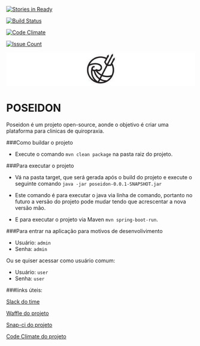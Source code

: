 
[![Stories in Ready](https://badge.waffle.io/tudoNoob/poseidon.svg?label=ready&title=Ready)](http://waffle.io/tudoNoob/poseidon)

[![Build Status](https://snap-ci.com/tudoNoob/poseidon/branch/master/build_image)](https://snap-ci.com/tudoNoob/poseidon/branch/master)

[![Code Climate](https://codeclimate.com/github/tudoNoob/poseidon/badges/gpa.svg)](https://codeclimate.com/github/tudoNoob/poseidon)

[![Issue Count](https://codeclimate.com/github/tudoNoob/poseidon/badges/issue_count.svg)](https://codeclimate.com/github/tudoNoob/poseidon)

[![poseidon](/src/main/resources/poseidon_readme.jpg)](https://github.com/tudoNoob/poseidon)

# POSEIDON

Poseidon é um projeto open-source, aonde o objetivo é criar uma plataforma para clinicas de quiropraxia.

###Como buildar o projeto

* Execute o comando  `mvn clean package` na pasta raiz do projeto.

###Para executar o projeto

* Vá na pasta target, que será gerada após o build do projeto e execute o seguinte comando `java -jar poseidon-0.0.1-SNAPSHOT.jar`

* Este comando é para executar o java via linha de comando, portanto no futuro a versão do projeto pode mudar tendo que acrescentar a nova versão mão.

* E para executar o projeto via Maven `mvn spring-boot-run`.

###Para entrar na aplicação para motivos de desenvolivimento

* Usuário: `admin`
* Senha: `admin`
 
Ou se quiser acessar como usuário comum:

* Usuário: `user`
* Senha: `user`

###links úteis:

[Slack do time](https://tudonoob.slack.com)

[Waffle do projeto](https://waffle.io/tudoNoob/poseidon)

[Snap-ci do projeto](https://snap-ci.com/tudoNoob/poseidon/branch/master)

[Code Climate do projeto](https://codeclimate.com/github/tudoNoob/poseidon/)


